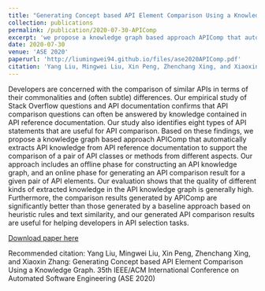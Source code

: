 ```yaml
---
title: "Generating Concept based API Element Comparison Using a Knowledge Graph"
collection: publications
permalink: /publication/2020-07-30-APIComp
excerpt: 'we propose a knowledge graph based approach APIComp that automatically extracts API knowledge from API reference documentation to support the comparison of a pair of API classes or methods from different aspects.'
date: 2020-07-30
venue: 'ASE 2020'
paperurl: 'http://liumingwei94.github.io/files/ase2020APIComp.pdf'
citation: 'Yang Liu, Mingwei Liu, Xin Peng, Zhenchang Xing, and Xiaoxin Zhang: Generating Concept based API Element Comparison Using a Knowledge Graph. 35th IEEE/ACM International Conference on Automated Software Engineering (ASE 2020)'
---
```


Developers are concerned with the comparison of similar APIs in terms of their commonalities and (often subtle) differences. Our empirical study of Stack Overflow questions and API documentation confirms that API comparison questions can often be answered by knowledge contained in API reference documentation. Our study also identifies eight types of API statements that are useful for API comparison. Based on these findings, we propose a knowledge graph based approach APIComp that automatically extracts API knowledge from API reference documentation to support the comparison of a pair of API classes or methods from different aspects. Our approach includes an offline phase for constructing an API knowledge graph, and an online phase for generating an API comparison result for a given pair of API elements. Our evaluation shows that the quality of different kinds of extracted knowledge in the API knowledge graph is generally high. Furthermore, the comparison results generated by APIComp are significantly better than those generated by a baseline approach based on heuristic rules and text similarity, and our generated API comparison results are useful for helping developers in API selection tasks.

[Download paper here](http://liumingwei94.github.io/files/ase2020APIComp.pdf)

Recommended citation: Yang Liu, Mingwei Liu, Xin Peng, Zhenchang Xing, and Xiaoxin Zhang: Generating Concept based API Element Comparison Using a Knowledge Graph. 35th IEEE/ACM International Conference on Automated Software Engineering (ASE 2020)
